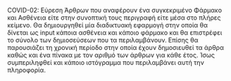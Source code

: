 COVID-02: Εύρεση Άρθρων που αναφέρουν ένα συγκεκριμένο Φάρμακο και Ασθένεια είτε στην συνοπτική τους περιγραφή είτε μέσα στο πλήρες κείμενο. 
Θα δημιουργηθεί μία διαδικτυακή εφαρμογή στην οποία θα δίνεται ως input κάποια ασθένεια και κάποιο φάρμακο και θα επιστρέφει το σύνολο των δημιοσεύσεων που τα περιλαμβάνουν. Επίσης θα παρουσιάζει τη χρονική περίοδο στην οποία έχουν δημοσιευθεί τα άρθρα καθώς και ένα πίνακα με τον αριθμό των άρθρων για κάθε έτος. Ίσως συμπεριληφθεί και κάποιο ιστόγραμμα που περιλαμβάνει αυτή την πληροφορία.
